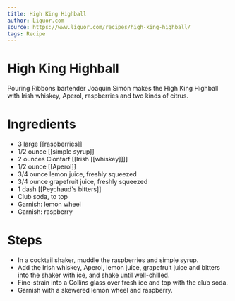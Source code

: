 ```yaml
---
title: High King Highball
author: Liquor.com
source: https://www.liquor.com/recipes/high-king-highball/
tags: Recipe
---
```

# High King Highball
Pouring Ribbons bartender Joaquín Simón makes the High King Highball with Irish whiskey, Aperol, raspberries and two kinds of citrus.
# Ingredients
- 3 large [[raspberries]]
- 1/2 ounce [[simple syrup]]
- 2 ounces Clontarf [[Irish [[whiskey]]]]
- 1/2 ounce [[Aperol]]
- 3/4 ounce lemon juice, freshly squeezed
- 3/4 ounce grapefruit juice, freshly squeezed
- 1 dash [[Peychaud's bitters]]
- Club soda, to top
- Garnish: lemon wheel
- Garnish: raspberry
# Steps
- In a cocktail shaker, muddle the raspberries and simple syrup.
- Add the Irish whiskey, Aperol, lemon juice, grapefruit juice and bitters into the shaker with ice, and shake until well-chilled.
- Fine-strain into a Collins glass over fresh ice and top with the club soda.
- Garnish with a skewered lemon wheel and raspberry.
